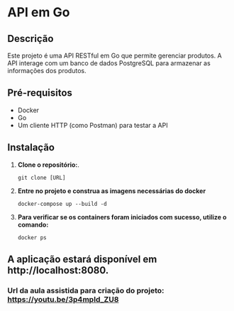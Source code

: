 # API em Go

## Descrição
Este projeto é uma API RESTful em Go que permite gerenciar produtos. A API interage com um banco de dados PostgreSQL para armazenar as informações dos produtos.

## Pré-requisitos
* Docker
* Go 
* Um cliente HTTP (como Postman) para testar a API

## Instalação
1. **Clone o repositório:**.   
   ```
   git clone [URL]
   ```
2. **Entre no projeto e construa as imagens necessárias do docker**
   ```
   docker-compose up --build -d
   ```
3. **Para verificar se os containers foram iniciados com sucesso, utilize o comando:**
   ```
   docker ps
   ```

## A aplicação estará disponível em http://localhost:8080.
### Url da aula assistida para criação do projeto: https://youtu.be/3p4mpId_ZU8
